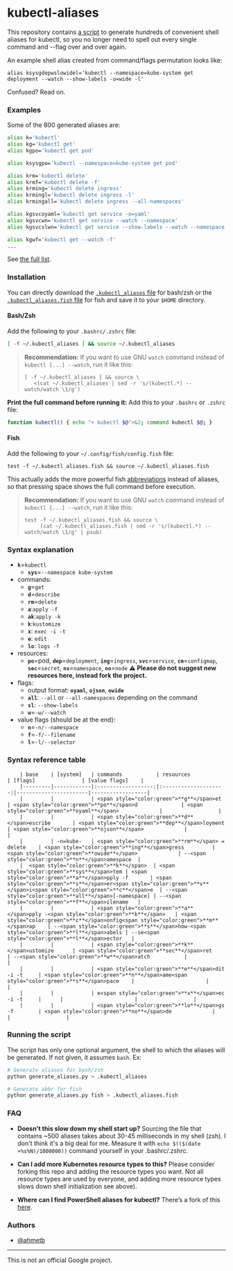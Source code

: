 # kubectl-aliases

This repository contains [a script](generate_aliases.py) to generate hundreds of
convenient shell aliases for kubectl, so you no longer need to spell out every single
command and --flag over and over again.

An example shell alias created from command/flags permutation looks like:

    alias ksysgdepwslowidel='kubectl --namespace=kube-system get deployment --watch --show-labels -o=wide -l'

Confused? Read on.

### Examples

Some of the 800 generated aliases are:

```sh
alias k='kubectl'
alias kg='kubectl get'
alias kgpo='kubectl get pod'

alias ksysgpo='kubectl --namespace=kube-system get pod'

alias krm='kubectl delete'
alias krmf='kubectl delete -f'
alias krming='kubectl delete ingress'
alias krmingl='kubectl delete ingress -l'
alias krmingall='kubectl delete ingress --all-namespaces'

alias kgsvcoyaml='kubectl get service -o=yaml'
alias kgsvcwn='kubectl get service --watch --namespace'
alias kgsvcslwn='kubectl get service --show-labels --watch --namespace'

alias kgwf='kubectl get --watch -f'
...
```

See [the full list](.kubectl_aliases).

### Installation

You can directly download the [`.kubectl_aliases` file](https://raw.githubusercontent.com/ahmetb/kubectl-aliases/master/.kubectl_aliases)
for bash/zsh or the [`.kubectl_aliases.fish` file](https://raw.githubusercontent.com/ahmetb/kubectl-aliases/master/.kubectl_aliases.fish)
for fish and save it to your `$HOME` directory.

#### Bash/Zsh

Add the following to your `.bashrc/.zshrc` file:

```sh
[ -f ~/.kubectl_aliases ] && source ~/.kubectl_aliases
```

> **Recommendation:** If you want to use GNU `watch`  command instead of
> `kubectl [...] --watch`, run it like this:
>
>     [ -f ~/.kubectl_aliases ] && source \
>        <(cat ~/.kubectl_aliases | sed -r 's/(kubectl.*) --watch/watch \1/g')

**Print the full command before running it:** Add this to your `.bashrc` or
`.zshrc` file:

```sh
function kubectl() { echo "+ kubectl $@">&2; command kubectl $@; }
```

#### Fish

Add the following to your `~/.config/fish/config.fish` file:

```fish
test -f ~/.kubectl_aliases.fish && source ~/.kubectl_aliases.fish
```

This actually adds the more powerful fish [abbreviations](https://fishshell.com/docs/current/cmds/abbr.html)
instead of aliases, so that pressing space shows the full command before execution.

> **Recommendation:** If you want to use GNU `watch`  command instead of
> `kubectl [...] --watch`, run it like this:
>
>     test -f ~/.kubectl_aliases.fish && source \
>          (cat ~/.kubectl_aliases.fish | sed -r 's/(kubectl.*) --watch/watch \1/g' | psub)

### Syntax explanation

* **`k`**=`kubectl`
  * **`sys`**=`--namespace kube-system`
* commands:
  * **`g`**=`get`
  * **`d`**=`describe`
  * **`rm`**=`delete`
  * **`a`**:`apply -f`
  * **`ak`**:`apply -k`
  * **`k`**:`kustomize`
  * **`x`**: `exec -i -t`
  * **`e`**: `edit`
  * **`lo`**: `logs -f`
* resources:
  * **`po`**=pod, **`dep`**=`deployment`, **`ing`**=`ingress`,
    **`svc`**=`service`, **`cm`**=`configmap`, **`sec`**=`secret`,
    **`ns`**=`namespace`, **`no`**=`node`
    **:warning: Please do not suggest new resources here, instead fork the project.**
* flags:
  * output format: **`oyaml`**, **`ojson`**, **`owide`**
  * **`all`**: `--all` or `--all-namespaces` depending on the command
  * **`sl`**: `--show-labels`
  * **`w`**=`-w/--watch`
* value flags (should be at the end):
  * **`n`**=`-n/--namespace`
  * **`f`**=`-f/--filename`
  * **`l`**=`-l/--selector`

### Syntax reference table

        | base    | [system]   | commands           | resources            | [flags]               | [value flags]    |
        |---------|------------|:------------------:|:--------------------:|-----------------------|------------------|
        |         |            | <span style="color:green">**g**</span>et            | <span style="color:green">**po**</span>d              | <span style="color:green">**oyaml**</span>             |                  |
        |         |            | <span style="color:green">**d**</span>escribe       | <span style="color:green">**dep**</span>loyment       | <span style="color:green">**ojson**</span>             |                  |
        |         | -n=kube-   | <span style="color:green">**rm**</span> = delete    | <span style="color:green">**ing**</span>gress         | <span style="color:green">**owide**</span>             | --<span style="color:green">**n**</span>amespace  |
        |  <span style="color:green">**k**</span>  | <span style="color:green">**sys**</span>tem | <span style="color:green">**a**</span>pply -f       | <span style="color:green">**s**</span>er<span style="color:green">**v**</span>i<span style="color:green">**c**</span>e  | --<span style="color:green">**all**</span>[-namespace] | --<span style="color:green">**f**</span>ilename   |
        |         |            | <span style="color:green">**a**</span>pply -<span style="color:green">**k**</span>   | <span style="color:green">**c**</span>onfig<span style="color:green">**m**</span>ap    | --<span style="color:green">**s**</span>how-<span style="color:green">**l**</span>abels | --se<span style="color:green">**l**</span>ector   |
        |         |            | <span style="color:green">**k**</span>ustomize      | <span style="color:green">**sec**</span>ret           | --<span style="color:green">**w**</span>atch           |                  |
        |         |            | <span style="color:green">**e**</span>dit -i -t     | <span style="color:green">**n**</span>ame<span style="color:green">**s**</span>pace    |                       |                  |
        |         |            | e<span style="color:green">**x**</span>ec -i -t     |      |                       |                  |
        |         |            | <span style="color:green">**lo**</span>gs -f        | <span style="color:green">**no**</span>de             |                       |                  |


### Running the script

The script has only one optional argument, the shell to which the aliases will be generated. If not given, it assumes `bash`. Ex:

```bash
# Generate aliases for bash/zsh
python generate_aliases.py > .kubectl_aliases

# Generate abbr for fish
python generate_aliases.py fish > .kubectl_aliases.fish
```

### FAQ

- **Doesn't this slow down my shell start up?** Sourcing the file that contains
~500 aliases takes about 30-45 milliseconds in my shell (zsh). I don't think
it's a big deal for me. Measure it with `echo $(($(date +%s%N)/1000000))`
command yourself in your .bashrc/.zshrc.

- **Can I add more Kubernetes resource types to this?** Please consider forking
  this repo and adding the resource types you want. Not all resource types are
  used by everyone, and adding more resource types slows down shell initialization
  see above).

- **Where can I find PowerShell aliases for kubectl?** There’s a fork of this
  [here](https://github.com/shanoor/kubectl-aliases-powershell).

### Authors

- [@ahmetb](https://twitter.com/ahmetb)

-----

This is not an official Google project.
